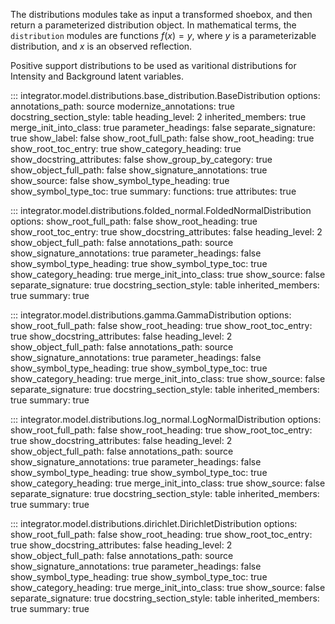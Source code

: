 The distributions modules take as input a transformed shoebox, and then return a parameterized distribution object. 
In mathematical terms, the `distribution` modules are functions $f(x) = y$, where $y$ is a parameterizable distribution, and $x$ is an observed reflection. 

Positive support distributions to be used as varitional distributions for Intensity and Background latent variables. 

::: integrator.model.distributions.base_distribution.BaseDistribution
    options:
      annotations_path: source
      modernize_annotations: true
      docstring_section_style: table
      heading_level: 2
      inherited_members: true
      merge_init_into_class: true
      parameter_headings: false
      separate_signature: true
      show_label: false
      show_root_full_path: false
      show_root_heading: true
      show_root_toc_entry: true
      show_category_heading: true
      show_docstring_attributes: false
      show_group_by_category: true
      show_object_full_path: false
      show_signature_annotations: true
      show_source: false
      show_symbol_type_heading: true
      show_symbol_type_toc: true
      summary: 
        functions: true
        attributes: true


::: integrator.model.distributions.folded_normal.FoldedNormalDistribution
    options:
      show_root_full_path: false
      show_root_heading: true
      show_root_toc_entry: true
      show_docstring_attributes: false
      heading_level: 2
      show_object_full_path: false
      annotations_path: source
      show_signature_annotations: true
      parameter_headings: false
      show_symbol_type_heading: true
      show_symbol_type_toc: true
      show_category_heading: true
      merge_init_into_class: true
      show_source: false
      separate_signature: true
      docstring_section_style: table
      inherited_members: true
      summary: true

::: integrator.model.distributions.gamma.GammaDistribution
    options:
      show_root_full_path: false
      show_root_heading: true
      show_root_toc_entry: true
      show_docstring_attributes: false
      heading_level: 2
      show_object_full_path: false
      annotations_path: source
      show_signature_annotations: true
      parameter_headings: false
      show_symbol_type_heading: true
      show_symbol_type_toc: true
      show_category_heading: true
      merge_init_into_class: true
      show_source: false
      separate_signature: true
      docstring_section_style: table
      inherited_members: true
      summary: true

::: integrator.model.distributions.log_normal.LogNormalDistribution
    options:
      show_root_full_path: false
      show_root_heading: true
      show_root_toc_entry: true
      show_docstring_attributes: false
      heading_level: 2
      show_object_full_path: false
      annotations_path: source
      show_signature_annotations: true
      parameter_headings: false
      show_symbol_type_heading: true
      show_symbol_type_toc: true
      show_category_heading: true
      merge_init_into_class: true
      show_source: false
      separate_signature: true
      docstring_section_style: table
      inherited_members: true
      summary: true

::: integrator.model.distributions.dirichlet.DirichletDistribution
    options:
      show_root_full_path: false
      show_root_heading: true
      show_root_toc_entry: true
      show_docstring_attributes: false
      heading_level: 2
      show_object_full_path: false
      annotations_path: source
      show_signature_annotations: true
      parameter_headings: false
      show_symbol_type_heading: true
      show_symbol_type_toc: true
      show_category_heading: true
      merge_init_into_class: true
      show_source: false
      separate_signature: true
      docstring_section_style: table
      inherited_members: true
      summary: true

